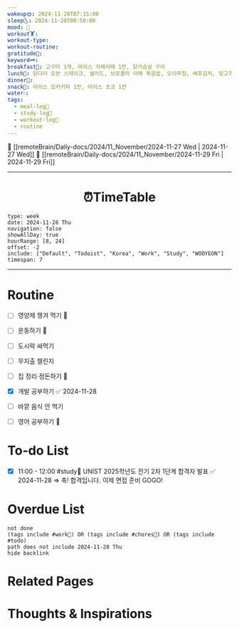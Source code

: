```yaml
---
wakeup🌞: 2024-11-28T07:15:00
sleep🌜: 2024-11-28T00:50:00
mood: 🥱
workout🏋️: 
workout-type: 
workout-routine: 
gratitude🙏: 
keyword🗝️: 
breakfast🍳: 고구마 1개, 아이스 카페라떼 1잔, 닭가슴살 구이
lunch🍚: 닭다리 오븐 스테이크, 샐러드, 브로콜리 야채 볶음밥, 오이무침, 배추김치, 망고주스 한 모금
dinner🥗: 
snack🍬: 아이스 모카커피 1잔, 아이스 초코 1잔
water💧: 
tags:
  - meal-log📝
  - study-log📓
  - workout-log💪
  - routine
---
```


🔺 [[remoteBrain/Daily-docs/2024/11_November/2024-11-27 Wed | 2024-11-27 Wed]]
🔻 [[remoteBrain/Daily-docs/2024/11_November/2024-11-29 Fri | 2024-11-29 Fri]]
___
<h1> <center>⏰TimeTable </center> </h1>

```gEvent
type: week
date: 2024-11-28 Thu
navigation: false
showAllDay: true
hourRange: [8, 24]
offset: -2
include: ["Default", "Todoist", "Korea", "Work", "Study", "WOOYEON"]
timespan: 7
```

--- 


# Routine 

- [ ] 영양제 챙겨 먹기 🔼 
- [ ] 운동하기 🔼 
- [ ] 도시락 싸먹기 
- [ ] 무지출 챌린지 
- [ ] 집 정리·정돈하기 🔼
- [x] 개발 공부하기 ✅ 2024-11-28
- [ ] 바깥 음식 안 먹기 
- [ ] 영어 공부하기 🔼 


# To-do List
- [x] 11:00 - 12:00 #study📓 UNIST 2025학년도 전기 2차 1단계 합격자 발표 ✅ 2024-11-28
	⇒ 축! 합격입니다. 이제 면접 준비 GOGO!

# Overdue List
```tasks
not done
(tags include #work💼) OR (tags include #chores🧺) OR (tags include #todo)
path does not include 2024-11-28 Thu
hide backlink
```

# Related Pages



# Thoughts & Inspirations

